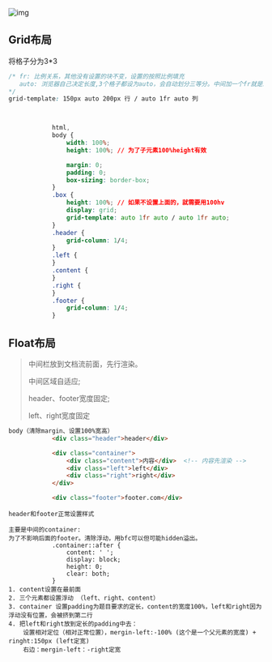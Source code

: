 

![img](https://img-blog.csdnimg.cn/20201213164624688.png?x-oss-process=image/watermark,type_ZmFuZ3poZW5naGVpdGk,shadow_10,text_aHR0cHM6Ly9ibG9nLmNzZG4ubmV0L3dlaXhpbl80MzY5MDM0OA==,size_16,color_FFFFFF,t_70)

## Grid布局

将格子分为3*3

```css
/* fr: 比例关系，其他没有设置的块不变，设置的按照比例填充
   auto: 浏览器自己决定长度,3个格子都设为auto，会自动划分三等分。中间加一个fr就是左右文字填充，中间自适应
*/
grid-template: 150px auto 200px 行 / auto 1fr auto 列 



            html,
            body {
                width: 100%;
                height: 100%; // 为了子元素100%height有效

                margin: 0;
                padding: 0;
                box-sizing: border-box;
            }
            .box {
                height: 100%; // 如果不设置上面的，就需要用100hv
                display: grid;
                grid-template: auto 1fr auto / auto 1fr auto;
            }
            .header {
                grid-column: 1/4;
            }
            .left {
            }
            .content {
            }
            .right {
            }
            .footer {
                grid-column: 1/4;
            }
```



## Float布局

> 中间栏放到文档流前面，先行渲染。
>
> 中间区域自适应;
>
> header、footer宽度固定;
>
> left、right宽度固定

```html
body（清除margin、设置100%宽高）
            <div class="header">header</div>

            <div class="container">
                <div class="content">内容</div>  <!-- 内容先渲染 -->
                <div class="left">left</div>
                <div class="right">right</div>
            </div>

            <div class="footer">footer.com</div>
```

```
header和footer正常设置样式

主要是中间的container:
为了不影响后面的footer。清除浮动，用bfc可以但可能hidden溢出。
            .container::after {
                content: ' ';
                display: block;
                height: 0;
                clear: both;
            }
1. content设置在最前面
2. 三个元素都设置浮动 （left、right、content）
3. container 设置padding为题目要求的定长，content的宽度100%，left和right因为浮动没有位置，会被挤到第二行
4. 把left和right放到定长的padding中去：
	设置相对定位（相对正常位置），mergin-left:-100% (这个是一个父元素的宽度) + ringht:150px (left定宽)
	右边：mergin-left：-right定宽
	
```

